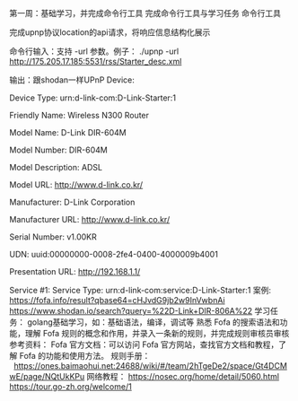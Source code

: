 第一周：基础学习，并完成命令行工具 完成命令行工具与学习任务 命令行工具


完成upnp协议location的api请求，将响应信息结构化展示

命令行输入：支持 -url 参数。例子： ./upnp -url http://175.205.17.185:5531/rss/Starter_desc.xml

输出：跟shodan一样UPnP Device:

Device Type: urn:d-link-com:D-Link-Starter:1

Friendly Name: Wireless N300 Router

Model Name: D-Link DIR-604M

Model Number: DIR-604M

Model Description: ADSL

Model URL: http://www.d-link.co.kr/

Manufacturer: D-Link Corporation

Manufacturer URL: http://www.d-link.co.kr/

Serial Number: v1.00KR

UDN: uuid:00000000-0008-2fe4-0400-4000009b4001

Presentation URL: http://192.168.1.1/

Service #1:
Service Type: urn:d-link-com:service:D-Link-Starter:1
案例:
https://fofa.info/result?qbase64=cHJvdG9jb2w9InVwbnAi
https://www.shodan.io/search?query=%22D-Link+DIR-806A%22
学习任务：
golang基础学习，如：基础语法，编译，调试等
熟悉 Fofa 的搜索语法和功能，理解 Fofa 规则的概念和作用，并录入一条新的规则，并完成规则审核员审核
参考资料：
Fofa 官方文档：可以访问 Fofa 官方网站，查找官方文档和教程，了解 Fofa 的功能和使用方法。
规则手册：   https://ones.baimaohui.net:24688/wiki/#/team/2hTgeDe2/space/Gt4DCMwE/page/NQtUkKPu
网络教程： https://nosec.org/home/detail/5060.html
https://tour.go-zh.org/welcome/1